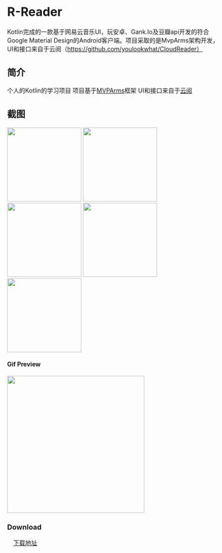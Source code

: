 # R-Reader
Kotlin完成的一款基于网易云音乐UI，玩安卓、Gank.Io及豆瓣api开发的符合Google Material Design的Android客户端。项目采取的是MvpArms架构开发，UI和接口来自于云阅（https://github.com/youlookwhat/CloudReader）

## 简介
个人的Kotlin的学习项目
项目基于[MVPArms](https://github.com/JessYanCoding/MVPArms/)框架
UI和接口来自于[云阅](https://github.com/youlookwhat/CloudReader)

## 截图

<img width="173" height=“274” src="https://github.com/Roc-egg/R-Reader/blob/master/file/1.png"></img>
<img width="173" height=“274” src="https://github.com/Roc-egg/R-Reader/blob/master/file/2.png"></img>
<img width="173" height=“274” src="https://github.com/Roc-egg/R-Reader/blob/master/file/3.png"></img>
<img width="173" height=“274” src="https://github.com/Roc-egg/R-Reader/blob/master/file/4.png"></img>
<img width="173" height=“274” src="https://github.com/Roc-egg/R-Reader/blob/master/file/5.png"></img>

#### Gif Preview

<img width="320" height=“590” src="https://github.com/Roc-egg/R-Reader/blob/master/file/home.gif"></img>


### Download
　[下载地址](https://github.com/Roc-egg/R-Reader/blob/master/file/app-debug.apk)
